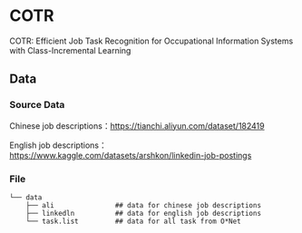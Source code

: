 # COTR
COTR: Efficient Job Task Recognition for Occupational Information Systems with Class-Incremental Learning

## Data
### Source Data
Chinese job descriptions：https://tianchi.aliyun.com/dataset/182419

English job descriptions：https://www.kaggle.com/datasets/arshkon/linkedin-job-postings

### File
```
└── data
    ├── ali               ## data for chinese job descriptions
    ├── linkedln          ## data for english job descriptions
    └── task.list         ## data for all task from O*Net
```
